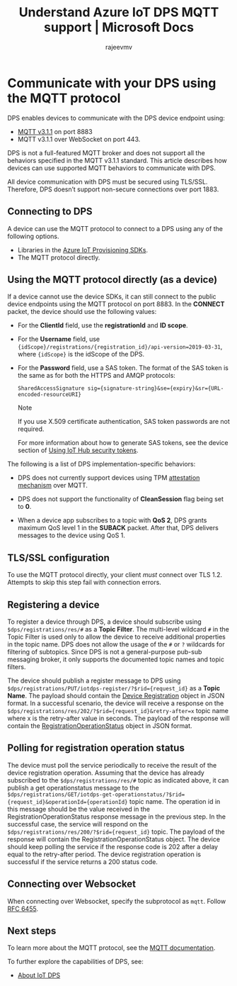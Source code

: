 ﻿---
title: Understand Azure IoT DPS MQTT support | Microsoft Docs
description: Developer guide - support for devices connecting to the DPS device-facing endpoint using the MQTT protocol.
author: rajeevmv
ms.service: iot-dps
services: iot-dps
ms.topic: conceptual
ms.date: 10/12/2018
ms.author: ravokkar
---
# Communicate with your DPS using the MQTT protocol

DPS enables devices to communicate with the DPS device endpoint using:

* [MQTT v3.1.1](https://mqtt.org/) on port 8883
* MQTT v3.1.1 over WebSocket on port 443.

DPS is not a full-featured MQTT broker and does not support all the behaviors specified in the MQTT v3.1.1 standard. This article describes how devices can use supported MQTT behaviors to communicate with DPS.

All device communication with DPS must be secured using TLS/SSL. Therefore, DPS doesn’t support non-secure connections over port 1883.

## Connecting to DPS

A device can use the MQTT protocol to connect to a DPS using any of the following options.

* Libraries in the [Azure IoT Provisioning SDKs](https://docs.microsoft.com/en-us/azure/iot-hub/iot-hub-devguide-sdks#microsoft-azure-provisioning-sdks).
* The MQTT protocol directly.

## Using the MQTT protocol directly (as a device)

If a device cannot use the device SDKs, it can still connect to the public device endpoints using the MQTT protocol on port 8883. In the **CONNECT** packet, the device should use the following values:

* For the **ClientId** field, use the **registrationId** and **ID scope**.

* For the **Username** field, use `{idScope}/registrations/{registration_id}/api-version=2019-03-31`, where `{idScope}` is the idScope of the DPS.

* For the **Password** field, use a SAS token. The format of the SAS token is the same as for both the HTTPS and AMQP protocols:

  `SharedAccessSignature sig={signature-string}&se={expiry}&sr={URL-encoded-resourceURI}`

  > [!NOTE]
  > If you use X.509 certificate authentication, SAS token passwords are not required.

  For more information about how to generate SAS tokens, see the device section of [Using IoT Hub security tokens](iot-hub-devguide-security.md#use-sas-tokens-in-a-device-app).

The following is a list of DPS implementation-specific behaviors:

 * DPS does not currently support devices using TPM [attestation mechanism](https://docs.microsoft.com/en-us/azure/iot-dps/concepts-device#attestation-mechanism) over MQTT.

 * DPS does not support the functionality of **CleanSession** flag being set to **0**.

 * When a device app subscribes to a topic with **QoS 2**, DPS grants maximum QoS level 1 in the **SUBACK** packet. After that, DPS delivers messages to the device using QoS 1.

## TLS/SSL configuration

To use the MQTT protocol directly, your client *must* connect over TLS 1.2. Attempts to skip this step fail with connection errors.


## Registering a device

To register a device through DPS, a device should subscribe using `$dps/registrations/res/#` as a **Topic Filter**. The multi-level wildcard `#` in the Topic Filter is used only to allow the device to receive additional properties in the topic name. DPS does not allow the usage of the `#` or `?` wildcards for filtering of subtopics. Since DPS is not a general-purpose pub-sub messaging broker, it only supports the documented topic names and topic filters.

The device should publish a register message to DPS using `$dps/registrations/PUT/iotdps-register/?$rid={request_id}` as a **Topic Name**. The payload should contain the [Device Registration](https://docs.microsoft.com/en-us/rest/api/iot-dps/runtimeregistration/registerdevice#deviceregistration) object in JSON format.
In a successful scenario, the device will receive a response on the `$dps/registrations/res/202/?$rid={request_id}&retry-after=x` topic name where x is the retry-after value in seconds. The payload of the response will contain the [RegistrationOperationStatus](https://docs.microsoft.com/en-us/rest/api/iot-dps/runtimeregistration/registerdevice#registrationoperationstatus) object in JSON format.

## Polling for registration operation status

The device must poll the service periodically to receive the result of the device registration operation. Assuming that the device has already subscribed to the `$dps/registrations/res/#` topic as indicated above, it can publish a get operationstatus message to the `$dps/registrations/GET/iotdps-get-operationstatus/?$rid={request_id}&operationId={operationId}` topic name. The operation id in this message should be the value received in the RegistrationOperationStatus response message in the previous step. In the successful case, the service will respond on the `$dps/registrations/res/200/?$rid={request_id}` topic. The payload of the response will contain the RegistrationOperationStatus object. The device should keep polling the service if the response code is 202 after a delay equal to the retry-after period. The device registration operation is successful if the service returns a 200 status code.

## Connecting over Websocket
When connecting over Websocket, specify the subprotocol as `mqtt`. Follow [RFC 6455](https://tools.ietf.org/html/rfc6455).

## Next steps

To learn more about the MQTT protocol, see the [MQTT documentation](https://mqtt.org/documentation).

To further explore the capabilities of DPS, see:

* [About IoT DPS](about-iot-dps.md)
